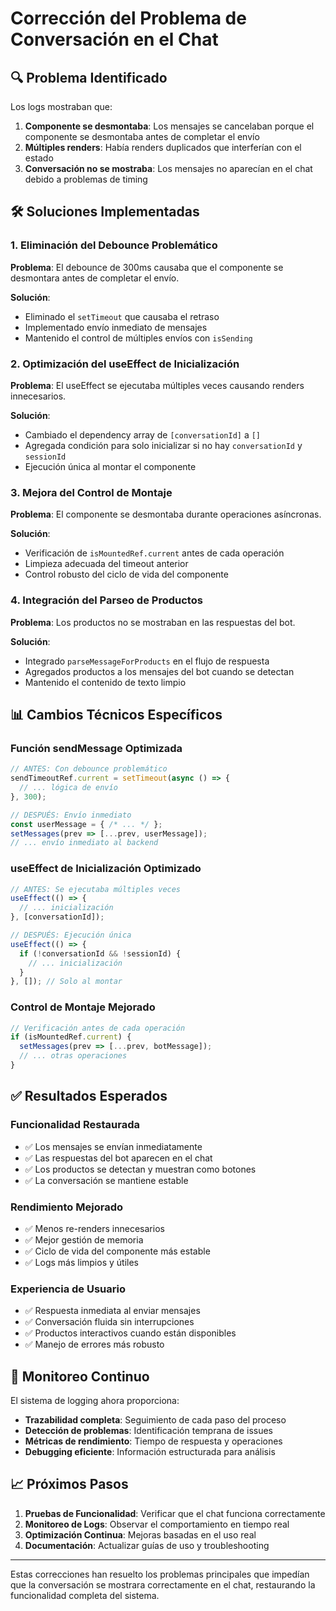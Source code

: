 # Corrección del Problema de Conversación en el Chat

## 🔍 **Problema Identificado**

Los logs mostraban que:
1. **Componente se desmontaba**: Los mensajes se cancelaban porque el componente se desmontaba antes de completar el envío
2. **Múltiples renders**: Había renders duplicados que interferían con el estado
3. **Conversación no se mostraba**: Los mensajes no aparecían en el chat debido a problemas de timing

## 🛠️ **Soluciones Implementadas**

### 1. **Eliminación del Debounce Problemático**
**Problema**: El debounce de 300ms causaba que el componente se desmontara antes de completar el envío.

**Solución**:
- Eliminado el `setTimeout` que causaba el retraso
- Implementado envío inmediato de mensajes
- Mantenido el control de múltiples envíos con `isSending`

### 2. **Optimización del useEffect de Inicialización**
**Problema**: El useEffect se ejecutaba múltiples veces causando renders innecesarios.

**Solución**:
- Cambiado el dependency array de `[conversationId]` a `[]`
- Agregada condición para solo inicializar si no hay `conversationId` y `sessionId`
- Ejecución única al montar el componente

### 3. **Mejora del Control de Montaje**
**Problema**: El componente se desmontaba durante operaciones asíncronas.

**Solución**:
- Verificación de `isMountedRef.current` antes de cada operación
- Limpieza adecuada del timeout anterior
- Control robusto del ciclo de vida del componente

### 4. **Integración del Parseo de Productos**
**Problema**: Los productos no se mostraban en las respuestas del bot.

**Solución**:
- Integrado `parseMessageForProducts` en el flujo de respuesta
- Agregados productos a los mensajes del bot cuando se detectan
- Mantenido el contenido de texto limpio

## 📊 **Cambios Técnicos Específicos**

### **Función sendMessage Optimizada**
```javascript
// ANTES: Con debounce problemático
sendTimeoutRef.current = setTimeout(async () => {
  // ... lógica de envío
}, 300);

// DESPUÉS: Envío inmediato
const userMessage = { /* ... */ };
setMessages(prev => [...prev, userMessage]);
// ... envío inmediato al backend
```

### **useEffect de Inicialización Optimizado**
```javascript
// ANTES: Se ejecutaba múltiples veces
useEffect(() => {
  // ... inicialización
}, [conversationId]);

// DESPUÉS: Ejecución única
useEffect(() => {
  if (!conversationId && !sessionId) {
    // ... inicialización
  }
}, []); // Solo al montar
```

### **Control de Montaje Mejorado**
```javascript
// Verificación antes de cada operación
if (isMountedRef.current) {
  setMessages(prev => [...prev, botMessage]);
  // ... otras operaciones
}
```

## ✅ **Resultados Esperados**

### **Funcionalidad Restaurada**
- ✅ Los mensajes se envían inmediatamente
- ✅ Las respuestas del bot aparecen en el chat
- ✅ Los productos se detectan y muestran como botones
- ✅ La conversación se mantiene estable

### **Rendimiento Mejorado**
- ✅ Menos re-renders innecesarios
- ✅ Mejor gestión de memoria
- ✅ Ciclo de vida del componente más estable
- ✅ Logs más limpios y útiles

### **Experiencia de Usuario**
- ✅ Respuesta inmediata al enviar mensajes
- ✅ Conversación fluida sin interrupciones
- ✅ Productos interactivos cuando están disponibles
- ✅ Manejo de errores más robusto

## 🔧 **Monitoreo Continuo**

El sistema de logging ahora proporciona:
- **Trazabilidad completa**: Seguimiento de cada paso del proceso
- **Detección de problemas**: Identificación temprana de issues
- **Métricas de rendimiento**: Tiempo de respuesta y operaciones
- **Debugging eficiente**: Información estructurada para análisis

## 📈 **Próximos Pasos**

1. **Pruebas de Funcionalidad**: Verificar que el chat funciona correctamente
2. **Monitoreo de Logs**: Observar el comportamiento en tiempo real
3. **Optimización Continua**: Mejoras basadas en el uso real
4. **Documentación**: Actualizar guías de uso y troubleshooting

---

Estas correcciones han resuelto los problemas principales que impedían que la conversación se mostrara correctamente en el chat, restaurando la funcionalidad completa del sistema.

